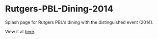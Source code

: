 Rutgers-PBL-Dining-2014
=======================

Splash page for Rutgers PBL's dining with the distinguished event (2014).

View it at <a href = 'http://12siva.github.io/Rutgers-PBL-Dining-2014/'>here</a>.
